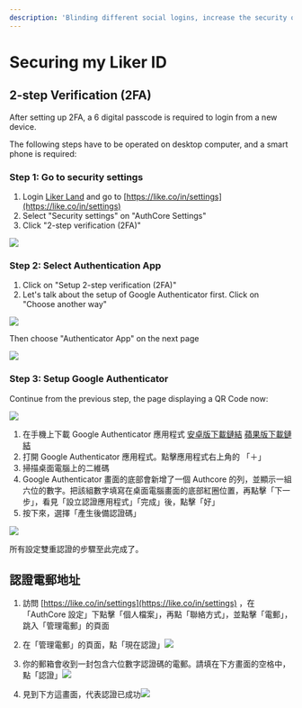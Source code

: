 ```yaml
---
description: 'Blinding different social logins, increase the security of your Liker ID'
---
```


# Securing my Liker ID

## 2-step Verification \(2FA\) <a id="shuang-zhong-ren-zheng-2fa"></a>

After setting up 2FA, a 6 digital passcode is required to login from a new device.

The following steps have to be operated on desktop computer, and a smart phone is required:

### Step 1: Go to security settings

1. Login [Liker Land](https://liker.land/) and go to [https://like.co/in/settings](https://like.co/in/settings)
2. Select "Security settings" on "AuthCore Settings"
3. Click "2-step verification \(2FA\)"

![](https://gblobscdn.gitbook.com/assets%2F-LL4mdaVjNgL6A1--PV0%2F-M05A4qEiPeAofxuE6l4%2F-M05BOU8tEtEom0SktnS%2FIMG_2343.jpg?alt=media&token=08e905c6-d85a-4488-ab31-aca38d2b483a)

### Step 2: Select Authentication App

1. Click on "Setup 2-step verification \(2FA\)"
2. Let's talk about the setup of Google Authenticator first. Click on "Choose another way"

![](https://gblobscdn.gitbook.com/assets%2F-LL4mdaVjNgL6A1--PV0%2F-MDJn8Td1rooIZewTqJt%2F-MDJoXu1VpeDdHFQZDlm%2Fchoose-2fa-method.png?alt=media&token=94fb5c43-04ec-457a-b247-52a00fc0e2f8)

Then choose "Authenticator App" on the next page

![](https://gblobscdn.gitbook.com/assets%2F-LL4mdaVjNgL6A1--PV0%2F-M05CvhpxwwELXXEO7Ji%2F-M05FDH2LAcw-TKe99WA%2FIMG_2346a.jpg?alt=media&token=3961b68a-6e64-44c4-bde5-d0b8ba85f7e4)

### Step 3: Setup Google Authenticator

Continue from the previous step, the page displaying a QR Code now:

![](https://gblobscdn.gitbook.com/assets%2F-LL4mdaVjNgL6A1--PV0%2F-MDJn8Td1rooIZewTqJt%2F-MDJoyzk0YTDQTXBDf5f%2F2fa-google-authenticator.png?alt=media&token=26ba5a96-0b3b-489f-9b75-768ac277c62e)

1. 在手機上下載 Google Authenticator 應用程式 [安卓版下載鏈結](https://play.google.com/store/apps/details?id=com.google.android.apps.authenticator2&hl=zh_TW) [蘋果版下載鏈結](https://apps.apple.com/hk/app/google-authenticator/id388497605)​
2. 打開 Google Authenticator 應用程式。點擊應用程式右上角的 「＋」
3. 掃描桌面電腦上的二維碼
4. Google Authenticator 畫面的底部會新增了一個 Authcore 的列，並顯示一組六位的數字。把該組數字填寫在桌面電腦畫面的底部紅圈位置，再點擊「下一步」，看見「設立認證應用程式」「完成」後，點擊「好」
5. 按下來，選擇「產生後備認證碼」

![](https://gblobscdn.gitbook.com/assets%2F-LL4mdaVjNgL6A1--PV0%2F-MDJZnjALxzr1CsioejN%2F-MDJ_2IgUlz2YgZ6HDmW%2F2fa-backup-screen.png?alt=media&token=ff46a512-70ec-4e4a-8d75-d11c5afd1af3)

所有設定雙重認證的步驟至此完成了。

## 認證電郵地址 <a id="ren-zheng-dian-you-di-zhi"></a>

1. 訪問 [https://like.co/in/settings](https://like.co/in/settings) ，在「AuthCore 設定」下點擊「個人檔案」，再點「聯絡方式」，並點擊「電郵」，跳入「管理電郵」的頁面

2. 在「管理電郵」的頁面，點「現在認證」![](https://gblobscdn.gitbook.com/assets%2F-LL4mdaVjNgL6A1--PV0%2F-MDJn8Td1rooIZewTqJt%2F-MDJpIkC4GeOL3XxM0u5%2Fauth-email-1.png?alt=media&token=c01af70c-90c3-48d5-9203-f7f3e6ab5fa1)

3. 你的郵箱會收到一封包含六位數字認證碼的電郵。請填在下方畫面的空格中，點「認證」![](https://downloads.intercomcdn.com/i/o/171962025/7a29375736dc15a5f3eb9909/image.png)

4. 見到下方這畫面，代表認證已成功![](https://gblobscdn.gitbook.com/assets%2F-LL4mdaVjNgL6A1--PV0%2F-MDJn8Td1rooIZewTqJt%2F-MDJpVUgHk4bjk15P_XD%2Fauth-email-3.png?alt=media&token=6aaa354d-ef5a-4179-a00a-08c3ca9f7495)

